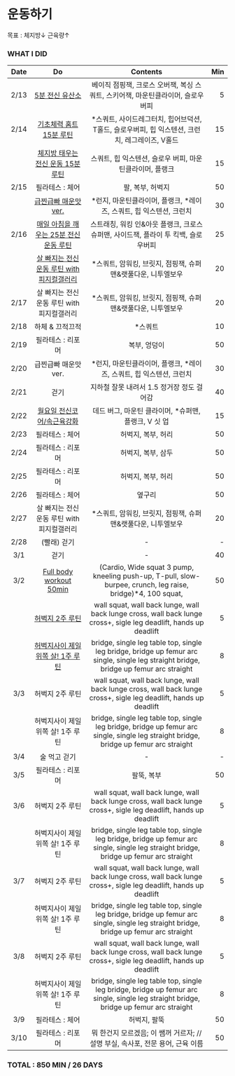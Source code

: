 # 운동하기

목표 : 체지방↓ 근육량↑

### WHAT I DID

| Date | Do | Contents | Min |
|:------:|:-----------:|:-----------:|---------:|
| 2/13 | [5분 전신 유산소](https://youtu.be/a-zbMpN3yww) | 베이직 점핑잭, 크로스 오버잭, 복싱 스쿼트, 스키어잭, 마운틴클라이머, 슬로우버피 | 5 |
| 2/14 | [기초체력 홈트 15분 루틴](https://youtu.be/rSBOuArsz1k) | \*스쿼트, 사이드레그터치, 힙어브덕션, T홀드, 슬로우버피, 힙 익스텐션, 크런치, 레그레이즈, V홀드 | 15 |
|      | [체지방 태우는 전신 운동 15분 루틴](https://youtu.be/gqR73V3fq2k) | 스쿼트, 힙 익스텐션, 슬로우 버피, 마운틴클라이머, 플랭크  | 15 |
| 2/15 | 필라테스 : 체어 | 팔, 복부, 허벅지 | 50 |
|      | [급찐급빠 매운맛ver.](https://youtu.be/oG7vx7RLSHU) | \*런지, 마운틴클라이머, 플랭크, \*레이즈, 스쿼트, 힙 익스텐션, 크런치 | 30 |
| 2/16 | [매일 아침을 깨우는 25분 전신운동 루틴 ](https://youtu.be/MX-oyQkebNQ) | 스트래칭, 워킹 인&아웃 플랭크, 크로스 슈퍼맨, 사이드잭, 플라이 투 킥백, 슬로우버피 | 25 |
|      | [살 빠지는 전신운동 루틴 with 피지컬갤러리](https://youtu.be/s14NQ6Cz4QE) | \*스쿼트, 암워킹, 브릿지, 점핑잭, 슈퍼맨&랫풀다운, 니투엘보우 | 20 |
| 2/17 | 살 빠지는 전신운동 루틴 with 피지컬갤러리 | \*스쿼트, 암워킹, 브릿지, 점핑잭, 슈퍼맨&랫풀다운, 니투엘보우 | 20 |
| 2/18 | 하체 & 끄적끄적 | \*스쿼트 | 10 |
| 2/19 | 필라테스 : 리포머 | 복부, 엉덩이 | 50 |
| 2/20 | 급찐급빠 매운맛ver. | \*런지, 마운틴클라이머, 플랭크, \*레이즈, 스쿼트, 힙 익스텐션, 크런치 | 30 |
| 2/21 | 걷기 | 지하철 잘못 내려서 1.5 정거장 정도 걸어감 | 40 |
| 2/22 | [월요일 전신코어/속근육강화](https://youtu.be/CNg_J7M_v74) | 데드 버그, 마운틴 클라이머, \*슈퍼맨, 플랭크, V 싯 업 | 15 |
| 2/23 | 필라테스 : 체어 | 허벅지, 복부, 허리 | 50 |
| 2/24 | 필라테스 : 리포머 | 허벅지, 복부, 삼두 | 50 |
| 2/25 | 필라테스 : 리포머 | 허벅지, 복부, 허리 | 50 |
| 2/26 | 필라테스 : 체어 | 옆구리 | 50 |
| 2/27 | 살 빠지는 전신운동 루틴 with 피지컬갤러리 | \*스쿼트, 암워킹, 브릿지, 점핑잭, 슈퍼맨&랫풀다운, 니투엘보우 | 20 |
| 2/28 | (빨래) 걷기 | - | - |
| 3/1 | 걷기 | - | 40 |
| 3/2 | [Full body workout 50min](https://youtu.be/c-dfaA3Bt1k) | (Cardio, Wide squat 3 pump, kneeling push-up, T-pull, slow-burpee, crunch, leg raise, bridge)\*4, 100 squat,   | 50 |
|     | [허벅지 2주 루틴](https://youtu.be/hOSHQvFme7E) | wall squat, wall back lunge, wall back lunge cross, wall back lunge cross+, sigle leg deadlift, hands up deadlift | 5 |
|     | [허벅지사이 제일 위쪽 살! 1주 루틴](https://youtu.be/OGcw3gnFhsU) | bridge, single leg table top, single leg bridge, bridge up femur arc single, single leg straight bridge, bridge up femur arc straight | 8 |
| 3/3 | 허벅지 2주 루틴 | wall squat, wall back lunge, wall back lunge cross, wall back lunge cross+, sigle leg deadlift, hands up deadlift | 5 |
|     | 허벅지사이 제일 위쪽 살! 1주 루틴 | bridge, single leg table top, single leg bridge, bridge up femur arc single, single leg straight bridge, bridge up femur arc straight | 8 |
| 3/4 | 술 먹고 걷기 | - | - |
| 3/5 | 필라테스 : 리포머 | 팔뚝, 복부 | 50 |
| 3/6 | 허벅지 2주 루틴 | wall squat, wall back lunge, wall back lunge cross, wall back lunge cross+, sigle leg deadlift, hands up deadlift | 5 |
|     | 허벅지사이 제일 위쪽 살! 1주 루틴 | bridge, single leg table top, single leg bridge, bridge up femur arc single, single leg straight bridge, bridge up femur arc straight | 8 |
| 3/7 | 허벅지 2주 루틴 | wall squat, wall back lunge, wall back lunge cross, wall back lunge cross+, sigle leg deadlift, hands up deadlift | 5 |
|     | 허벅지사이 제일 위쪽 살! 1주 루틴 | bridge, single leg table top, single leg bridge, bridge up femur arc single, single leg straight bridge, bridge up femur arc straight | 8 |
| 3/8 | 허벅지 2주 루틴 | wall squat, wall back lunge, wall back lunge cross, wall back lunge cross+, sigle leg deadlift, hands up deadlift | 5 |
|     | 허벅지사이 제일 위쪽 살! 1주 루틴 | bridge, single leg table top, single leg bridge, bridge up femur arc single, single leg straight bridge, bridge up femur arc straight | 8 |
| 3/9 | 필라테스 : 체어 | 허벅지, 팔뚝 | 50 |
| 3/10 | 필라테스 : 리포머 | 뭐 한건지 모르겠음; 이 쌤꺼 거르자; // 설명 부실, 속사포, 전문 용어, 근육 이름 | 50 |



### TOTAL : 850 MIN / 26 DAYS
